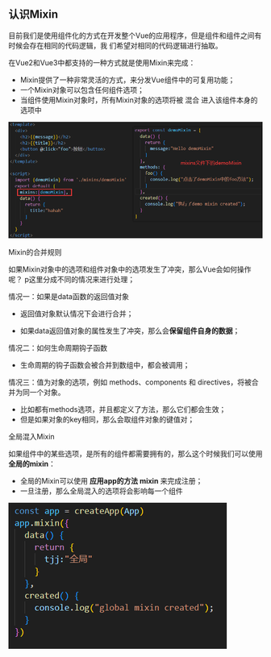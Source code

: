 ## 认识Mixin

目前我们是使用组件化的方式在开发整个Vue的应用程序，但是组件和组件之间有时候会存在相同的代码逻辑，我 们希望对相同的代码逻辑进行抽取。 

在Vue2和Vue3中都支持的一种方式就是使用Mixin来完成： 

+ Mixin提供了一种非常灵活的方式，来分发Vue组件中的可复用功能； 
+ 一个Mixin对象可以包含任何组件选项； 
+ 当组件使用Mixin对象时，所有Mixin对象的选项将被 混合 进入该组件本身的选项中

![image-20230628083921118](https://raw.githubusercontent.com/krystalkrystaljj/myimg/main/image-20230628083921118.png)



Mixin的合并规则

如果Mixin对象中的选项和组件对象中的选项发生了冲突，那么Vue会如何操作呢？ p这里分成不同的情况来进行处理； 

情况一：如果是data函数的返回值对象 

+ 返回值对象默认情况下会进行合并； 

+ 如果data返回值对象的属性发生了冲突，那么会**保留组件自身的数据**； 

情况二：如何生命周期钩子函数 

+ 生命周期的钩子函数会被合并到数组中，都会被调用； 

情况三：值为对象的选项，例如 methods、components 和 directives，将被合并为同一个对象。 

+ 比如都有methods选项，并且都定义了方法，那么它们都会生效； 
+ 但是如果对象的key相同，那么会取组件对象的键值对；



全局混入Mixin

如果组件中的某些选项，是所有的组件都需要拥有的，那么这个时候我们可以使用**全局的mixin**： 

+ 全局的Mixin可以使用 **应用app的方法 mixin** 来完成注册； 
+ 一旦注册，那么全局混入的选项将会影响每一个组件

![image-20230628090436619](https://raw.githubusercontent.com/krystalkrystaljj/myimg/main/image-20230628090436619.png)
